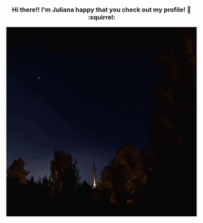 <div align="center">

### Hi there!! I'm Juliana happy that you check out my profile! 👋 :squirrel:


<div align="center"><img src="Juliana.gif" width="600" height="500"/>

<!--
**julianamonr03/julianamonr03** is a ✨ _special_ ✨ repository because its `README.md` (this file) appears on your GitHub profile.

Here are some ideas to get you started:

- 🔭 I’m currently working on ...
- 🌱 I’m currently learning ...
- 👯 I’m looking to collaborate on ...
- 🤔 I’m looking for help with ...
- 💬 Ask me about ...
- 📫 How to reach me: ...
- 😄 Pronouns: ...
- ⚡ Fun fact: ...
-->
